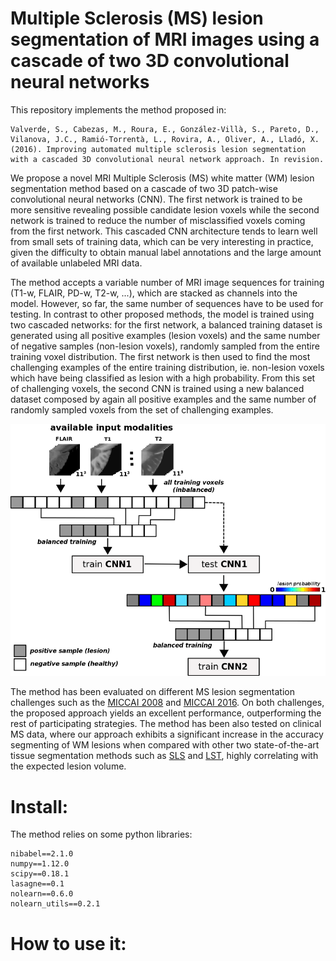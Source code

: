 
# Multiple Sclerosis (MS) lesion segmentation of MRI images using a cascade of two 3D convolutional neural networks 

This repository implements the method proposed in: 

```
Valverde, S., Cabezas, M., Roura, E., González-Villà, S., Pareto, D., Vilanova, J.C., Ramió-Torrentà, L., Rovira, A., Oliver, A., Lladó, X. (2016). Improving automated multiple sclerosis lesion segmentation with a cascaded 3D convolutional neural network approach. In revision.
```

We propose a novel MRI Multiple Sclerosis (MS) white matter (WM) lesion segmentation method based on a cascade of two 3D patch-wise convolutional neural networks (CNN). The first network is trained to be more sensitive revealing possible candidate lesion voxels while the second network is trained to reduce the number of misclassified voxels coming from the first network. This cascaded CNN architecture tends to learn well from small sets of training data, which can be very interesting in practice, given the difficulty to obtain manual label annotations and the large amount of available unlabeled MRI data. 

The method accepts a variable number of MRI image sequences for training (T1-w, FLAIR, PD-w, T2-w, ...), which are stacked as channels into the model. However, so far, the same number of sequences have to be used for testing. In contrast to other proposed methods, the model is trained using two cascaded networks: for the first network, a balanced training dataset is generated using all positive examples (lesion voxels) and the same number of negative samples (non-lesion voxels), randomly sampled from the entire training voxel distribution. The first network is then used to find the most challenging examples of the entire training distribution, ie. non-lesion voxels which have being classified as lesion with a high probability. From this set of challenging voxels, the second CNN is trained using a new balanced dataset composed by again all positive examples and the same number of randomly sampled voxels from the set of challenging examples. 


![training_pipeline](pipeline_training.png)


The method has been evaluated on different MS lesion segmentation challenges such as the [MICCAI 2008](http://www.ia.unc.edu/MSseg/) and [MICCAI 2016](http://www.ia.unc.edu/MSseg/). On both challenges, the proposed approach yields an excellent performance, outperforming the rest of participating strategies. The method has been also tested on clinical MS data, where our approach exhibits a significant increase in the accuracy segmenting of WM lesions when compared with other two state-of-the-art tissue segmentation methods such as  [SLS](https://github.com/NIC-VICOROB/SLSToolBox) and [LST](http://www.applied-statistics.de/lst.html), highly correlating with the expected lesion volume. 


# Install:

The method relies on some python libraries:

```
nibabel==2.1.0
numpy==1.12.0
scipy==0.18.1
lasagne==0.1
nolearn==0.6.0
nolearn_utils==0.2.1
```

# How to use it: 



